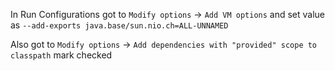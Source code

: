 In Run Configurations got to `Modify options` -> `Add VM options` and set value as `--add-exports java.base/sun.nio.ch=ALL-UNNAMED`

Also got to `Modify options` -> `Add dependencies with "provided" scope to classpath` mark checked